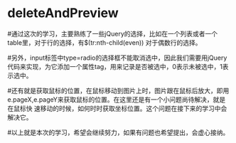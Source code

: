 # deleteAndPreview
  #通过这次的学习，主要熟练了一些jQuery的选择，比如在一个列表或者一个table里，对于行的选择，有$(tr:nth-child(even)) 对于偶数行的选择。

  #另外，input标签中type=radio的选择框不能取消选中，因此我们需要用jQuery代码来实现，为它添加一个属性tag，用来记录是否被选中，0表示未被选中，1表示选中。

  #还有就是获取鼠标的位置，在鼠标移动到图片上时，图片跟在鼠标后放大，即用e.pageX,e.pageY来获取鼠标的位置。在这里还是有一个小问题尚待解决，就是在鼠标快
速移动的时候，如何时时获取坐标位置。这个问题在接下来的学习中会解决它。
  
  #以上就是本次的学习，希望会继续努力，如果有问题也希望提出，会虚心接纳。

